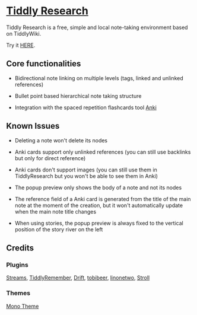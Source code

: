 # [Tiddly Research](https://kebifurai.github.io/TiddlyResearch)

Tiddly Research is a free, simple and local note-taking environment based on TiddlyWiki.

Try it [HERE](https://kebifurai.github.io/TiddlyResearch).

## Core functionalities

* Bidirectional note linking on multiple levels (tags, linked and unlinked references)

* Bullet point based hierarchical note taking structure

* Integration with the spaced repetition flashcards tool [Anki](https://apps.ankiweb.net/)

## Known Issues

* Deleting a note won't delete its nodes

* Anki cards support only unlinked references (you can still use backlinks but only for direct reference)

* Anki cards don't support images (you can still use them in TiddlyResearch but you won't be able to see them in Anki)

* The popup preview only shows the body of a note and not its nodes

* The reference field of a Anki card is generated from the title of the main note at the moment of the creation, but it won't automatically update when the main note title changes

* When using stories, the popup preview is always fixed to the vertical position of the story river on the left

## Credits

### Plugins
[Streams](https://saqimtiaz.github.io/sq-tw/streams.html), [TiddlyRemember](https://sobjornstad.github.io/TiddlyRemember/), [Drift](https://akhater.github.io/drift/), [tobibeer](http://tobibeer.github.io/tw5-plugins/#Plugins), [linonetwo](https://borber.cn/wiki/#:%5B%5BHello%20World%5D%5D), [Stroll](https://giffmex.org/stroll/stroll.html)

### Themes
[Mono Theme](http://j.d.mono.tiddlyspot.com/)
